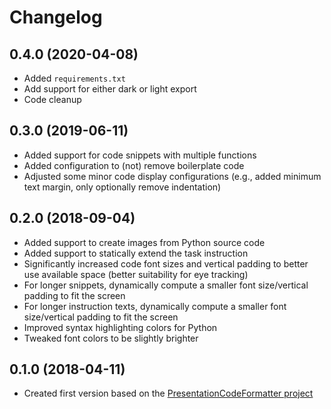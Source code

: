 # Changelog #

## 0.4.0 (2020-04-08)
- Added `requirements.txt`
- Add support for either dark or light export
- Code cleanup

## 0.3.0 (2019-06-11)
- Added support for code snippets with multiple functions
- Added configuration to (not) remove boilerplate code
- Adjusted some minor code display configurations (e.g., added minimum text margin, only optionally remove indentation)

## 0.2.0 (2018-09-04)

- Added support to create images from Python source code
- Added support to statically extend the task instruction
- Significantly increased code font sizes and vertical padding to better use available space (better suitability for eye tracking)
- For longer snippets, dynamically compute a smaller font size/vertical padding to fit the screen
- For longer instruction texts, dynamically compute a smaller font size/vertical padding to fit the screen
- Improved syntax highlighting colors for Python
- Tweaked font colors to be slightly brighter

## 0.1.0 (2018-04-11)

- Created first version based on the [PresentationCodeFormatter project](https://github.com/peitek/PresentationCodeFormatter)
